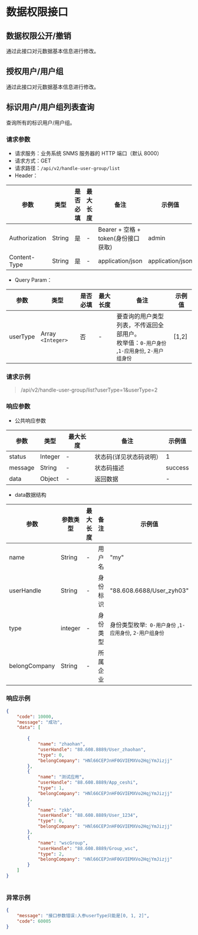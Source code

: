 # 数据权限接口

## 数据权限公开/撤销

通过此接口对元数据基本信息进行修改。

## 授权用户/用户组

通过此接口对元数据基本信息进行修改。

## 标识用户/用户组列表查询

查询所有的标识用户/用户组。

### 请求参数

- 请求服务：业务系统 SNMS 服务器的 HTTP 端口（默认 8000）
- 请求方式：GET
- 请求路径：`/api/v2/handle-user-group/list`
- Header：

| **参数** | **类型** | **是否必填** | **最大长度** | **备注**                      | **示例值** |
| -------------- | -------------- | ------------------ | ------------------ | ----------------------------------- | ---------------- |
| Authorization  | String         | 是                 | -                  | Bearer + 空格 + token(身份接口获取) | admin            |
| Content-Type   | String         | 是                 | -                  | application/json                    | application/json |

- Query Param：

| **参数** | **类型**      | **是否必填** | **最大长度** | **备注**                                                                                         | **示例值** |
| -------------- | ------------------- | ------------------ | ------------------ | ------------------------------------------------------------------------------------------------------ | ---------------- |
| userType       | Array `<Integer>` | 否                 | -                  | 要查询的用户类型列表，不传返回全部用户。<br />枚举值：`0-用户身份` ,`1-应用身份`, `2-用户组身份` | [1,2]            |

### 请求示例

> /api/v2/handle-user-group/list?userType=1&userType=2

### 响应参数

- 公共响应参数

| **参数** | **类型** | **最大长度** | **备注**          | **示例值** |
| -------------- | -------------- | ------------------ | ----------------------- | ---------------- |
| status         | Integer        | -                  | 状态码(详见状态码说明） | 1                |
| message        | String         | -                  | 状态码描述              | success          |
| data           | Object         | -                  | 返回数据                | -                |

- data数据结构

| **参数** | **参数类型** | **最大长度** | **备注** | **示例值**                                               |
| -------------- | ------------------ | ------------------ | -------------- | -------------------------------------------------------------- |
| name           | String             | -                  | 用户名         | "my"                                                           |
| userHandle     | String             | -                  | 身份标识       | "88.608.6688/User_zyh03"                                       |
| type           | integer            | -                  | 身份类型       | 身份类型枚举:` 0-用户身份` ,`1-应用身份`, `2-用户组身份` |
| belongCompany  | String             | -                  | 所属企业       |                                                                |

### 响应示例

```json
{
    "code": 10000,
    "message": "成功",
    "data": [
   
        {
            "name": "zhaohan",
            "userHandle": "88.608.8889/User_zhaohan",
            "type": 0,
            "belongCompany": "HNl66CEPJnHF0GVIEMXVo2HqjYmJizjj"
        },
        {
            "name": "测试应用",
            "userHandle": "88.608.8889/App_ceshi",
            "type": 1,
            "belongCompany": "HNl66CEPJnHF0GVIEMXVo2HqjYmJizjj"
        },
        {
            "name": "zkb",
            "userHandle": "88.608.8889/User_1234",
            "type": 0,
            "belongCompany": "HNl66CEPJnHF0GVIEMXVo2HqjYmJizjj"
        },
        {
            "name": "wscGroup",
            "userHandle": "88.608.8889/Group_wsc",
            "type": 2,
            "belongCompany": "HNl66CEPJnHF0GVIEMXVo2HqjYmJizjj"
        }
    ]
}
  
```

### 异常示例

```json
{
    "message": "接口参数错误:入参userType只能是[0, 1, 2]",
    "code": 60005
}
```
